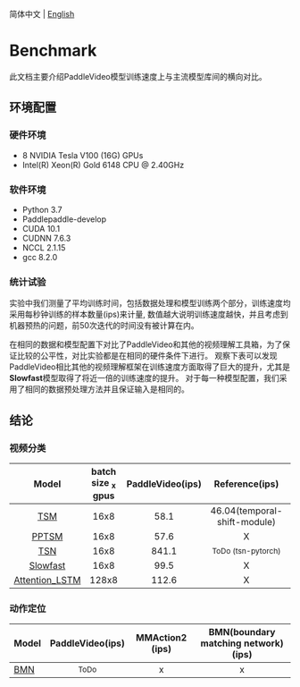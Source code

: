 简体中文 | [English](../en/benchmark.md)

# Benchmark

此文档主要介绍PaddleVideo模型训练速度上与主流模型库间的横向对比。

## 环境配置
### 硬件环境

- 8 NVIDIA Tesla V100 (16G) GPUs
- Intel(R) Xeon(R) Gold 6148 CPU @ 2.40GHz

### 软件环境

- Python 3.7
- Paddlepaddle-develop
- CUDA 10.1
- CUDNN 7.6.3
- NCCL 2.1.15
- gcc 8.2.0

### 统计试验

实验中我们测量了平均训练时间，包括数据处理和模型训练两个部分，训练速度均采用每秒钟训练的样本数量(ips)来计量,
数值越大说明训练速度越快，并且考虑到机器预热的问题，前50次迭代的时间没有被计算在内。

在相同的数据和模型配置下对比了PaddleVideo和其他的视频理解工具箱，为了保证比较的公平性，对比实验都是在相同的硬件条件下进行。
观察下表可以发现PaddleVideo相比其他的视频理解框架在训练速度方面取得了巨大的提升，尤其是**Slowfast**模型取得了将近一倍的训练速度的提升。
对于每一种模型配置，我们采用了相同的数据预处理方法并且保证输入是相同的。

## 结论
### 视频分类

| Model | batch size <sub>x</sub> gpus | PaddleVideo(ips) | Reference(ips) | MMAction2 (ips)  | PySlowFast (ips)|
| :------: | :-------------------:|:---------------:|:---------------: | :---------------:  |:---------------: |
| [TSM](model_zoo/recognition/tsm.md) | 16x8 | 58.1 | 46.04(temporal-shift-module) | <sup>ToDo</sup> | X |
| [PPTSM](model_zoo/recognition/pp-tsm.md) | 16x8 |  57.6 | X |    X   | X |
| [TSN](model_zoo/recognition/tsn.md) | 16x8 |  841.1 |  <sup>ToDo (tsn-pytorch)</sup> | <sup>ToDo</sup> | X | 
| [Slowfast](model_zoo/recognition/slowfast.md)| 16x8 | 99.5 | X | <sup>ToDo</sup> | 43.2 |
| [Attention_LSTM](model_zoo/recognition/attention_lstm.md) |  128x8  | 112.6  | X | X | X |

### 动作定位

| Model | PaddleVideo(ips) |MMAction2 (ips) |BMN(boundary matching network) (ips)|
| :--- | :---------------: | :-------------------------------------: | :-------------------------------------: |
| [BMN](model_zoo/localization/bmn.md)  | <sup>ToDo</sip> | x | x |
